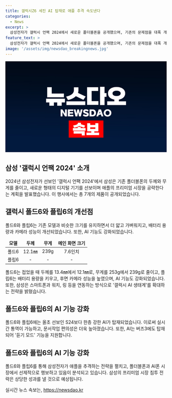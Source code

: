 ```yaml
---
title: 갤럭시Z6 세진 AI 탑재로 애플 추격 속도낸다
categories:
  - News
excerpt: >
  삼성전자가 갤럭시 언팩 2024에서 새로운 폴더블폰을 공개했으며, 기존의 문제점을 대폭 개선하고 AI를 강화한 것으로 평가받고 있다. 새로운 제품은 더 얇고 가벼워졌으며, 건강 데이터를 정확하게 측정하는 건강 집사인 갤럭시 링도 처음 공개되었다. 또한, 삼성은 기존 폴더블폰의 두께와 무게를 줄이고, AI 성능을 대폭 향상시킴으로써 애플이 잡고 있는 프리미엄 시장을 공략한다는 전략을 세웠다. 삼성의 하드웨어와 소프트웨어의 경쟁력을 보여주며, 프리미엄 시장에서 애플을 추격할 수 있는 파워를 갖고 있다는 평가를 받고 있다.
feature_text: >
  삼성전자가 갤럭시 언팩 2024에서 새로운 폴더블폰을 공개했으며, 기존의 문제점을 대폭 개선하고 AI를 강화한 것으로 평가받고 있다. 새로운 제품은 더 얇고 가벼워졌으며, 건강 데이터를 정확하게 측정하는 건강 집사인 갤럭시 링도 처음 공개되었다. 또한, 삼성은 기존 폴더블폰의 두께와 무게를 줄이고, AI 성능을 대폭 향상시킴으로써 애플이 잡고 있는 프리미엄 시장을 공략한다는 전략을 세웠다. 삼성의 하드웨어와 소프트웨어의 경쟁력을 보여주며, 프리미엄 시장에서 애플을 추격할 수 있는 파워를 갖고 있다는 평가를 받고 있다.
image: '/assets/img/newsdao_breakingnews.jpg'
---
```


<p><img src="/assets/img/newsdao_breakingnews.jpg" alt="firstkoreanews 속보" /></p>

<h2 data-ke-size="size26"><b>삼성 '갤럭시 언팩 2024' 소개</b></h2>

<p data-ke-size="size16">2024년 삼성전자가 선보인 '갤럭시 언팩 2024'에서 삼성은 기존 폴더블폰의 두께와 무게를 줄이고, 새로운 형태의 디지털 기기를 선보이며 애플의 프리미엄 시장을 공략한다는 계획을 발표했습니다. 이 행사에서는 총 7개의 제품이 공개되었습니다.</p>

<h2 data-ke-size="size24"><b>갤럭시 폴드6와 플립6의 개선점</b></h2>

<p data-ke-size="size16">폴드6와 플립6는 기존 모델과 비슷한 크기를 유지하면서 더 얇고 가벼워지고, 배터리 용량과 카메라 성능이 개선되었습니다. 또한, AI 기능도 강화되었습니다.</p>

<table>
    <thead>
        <tr>
            <td style="text-align: center; height: 17px;"><b>모델</b></td>
            <td style="text-align: center; height: 17px;"><b>두께</b></td>
            <td style="text-align: center; height: 17px;"><b>무게</b></td>
            <td style="text-align: center; height: 17px;"><b>메인 화면 크기</b></td>
        </tr>
    </thead>
    <tbody>
        <tr>
            <td style="text-align: center; height: 17px;">폴드6</td>
            <td style="text-align: center; height: 17px;">12.1㎜</td>
            <td style="text-align: center; height: 17px;">239g</td>
            <td style="text-align: center; height: 17px;">7.6인치</td>
        </tr>
        <tr>
            <td style="text-align: center; height: 17px;">플립6</td>
            <td style="text-align: center; height: 17px;">-</td>
            <td style="text-align: center; height: 17px;">-</td>
            <td style="text-align: center; height: 17px;">-</td>
        </tr>
    </tbody>
</table>

<p data-ke-size="size16">폴드6는 접었을 때 두께를 13.4㎜에서 12.1㎜로, 무게를 253g에서 239g로 줄이고, 플립6는 배터리 용량을 키우고, 후면 카메라 성능을 높였으며, AI 기능도 강화되었습니다. 또한, 삼성은 스마트폰과 워치, 링 등을 연동하는 방식으로 '갤럭시 AI 생태계'를 확대하는 전략을 밝혔습니다.</p>

<h2 data-ke-size="size24"><b>폴드6와 플립6의 AI 기능 강화</b></h2>

<p data-ke-size="size16">폴드6와 플립6에는 올초 선보인 S24보다 한층 강한 AI가 탑재되었습니다. 이로써 실시간 통역이 가능하고, 문서작업 편의성은 더욱 높아졌습니다. 또한, AI는 버즈3에도 탑재되어 '듣기 모드' 기능을 지원합니다.</p>

<h2 data-ke-size="size24"><b>폴드6와 플립6의 AI 기능 강화</b></h2>

<p data-ke-size="size16">폴드6와 플립6를 통해 삼성전자가 애플을 추격하는 전략을 펼치고, 폴더블폰과 AI폰 시장에서 선제적으로 행보하고 있음이 분석되고 있습니다. 삼성의 프리미엄 시장 침투 전략은 상당한 성과를 낼 것으로 예상됩니다.</p>
실시간 뉴스 속보는, <a href="https://newsdao.kr" rel="dofollow">https://newsdao.kr</a>


